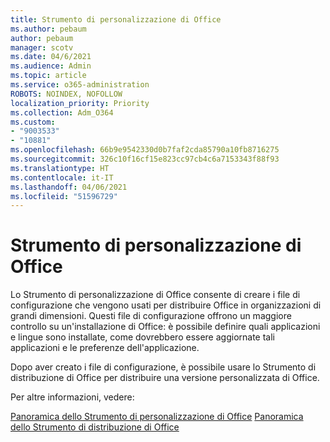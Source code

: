 ```yaml
---
title: Strumento di personalizzazione di Office
ms.author: pebaum
author: pebaum
manager: scotv
ms.date: 04/6/2021
ms.audience: Admin
ms.topic: article
ms.service: o365-administration
ROBOTS: NOINDEX, NOFOLLOW
localization_priority: Priority
ms.collection: Adm_O364
ms.custom:
- "9003533"
- "10881"
ms.openlocfilehash: 66b9e9542330d0b7faf2cda85790a10fb8716275
ms.sourcegitcommit: 326c10f16cf15e823cc97cb4c6a7153343f88f93
ms.translationtype: HT
ms.contentlocale: it-IT
ms.lasthandoff: 04/06/2021
ms.locfileid: "51596729"
---
```

# <a name="office-customization-tool"></a>Strumento di personalizzazione di Office

Lo Strumento di personalizzazione di Office consente di creare i file di configurazione che vengono usati per distribuire Office in organizzazioni di grandi dimensioni. Questi file di configurazione offrono un maggiore controllo su un'installazione di Office: è possibile definire quali applicazioni e lingue sono installate, come dovrebbero essere aggiornate tali applicazioni e le preferenze dell'applicazione. 

Dopo aver creato i file di configurazione, è possibile usare lo Strumento di distribuzione di Office per distribuire una versione personalizzata di Office. 

Per altre informazioni, vedere:

[Panoramica dello Strumento di personalizzazione di Office](https://docs.microsoft.com/deployoffice/overview-of-the-office-customization-tool-for-click-to-run)
[Panoramica dello Strumento di distribuzione di Office](https://docs.microsoft.com/deployoffice/overview-office-deployment-tool)